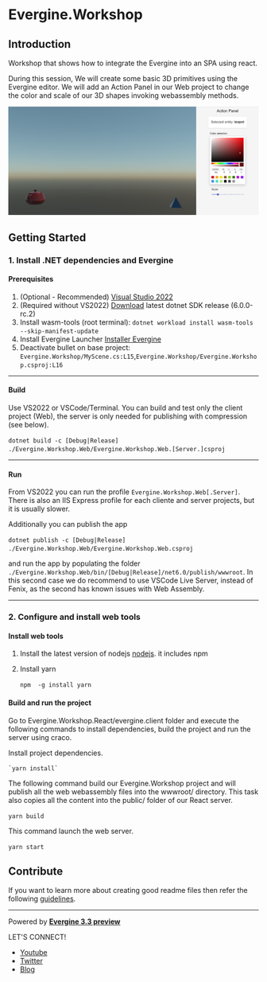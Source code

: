 # Evergine.Workshop

## Introduction

Workshop that shows how to integrate the Evergine into an SPA using react. 

During this session, We will create some basic 3D primitives using the Evergine editor. We will add an Action Panel in our Web project to change the color and scale of our 3D shapes invoking webassembly methods.

![Editor](./doc/actionPanel.png)


## Getting Started

### 1. Install .NET dependencies and Evergine

#### Prerequisites

1. (Optional - Recommended) [Visual Studio 2022](https://visualstudio.microsoft.com/es/thank-you-downloading-visual-studio/?sku=professional&ch=pre&rel=17)
2. (Required without VS2022) [Download](https://dotnet.microsoft.com/download/dotnet/6.0) latest dotnet SDK release (6.0.0-rc.2)
3. Install wasm-tools (root terminal): `dotnet workload install wasm-tools --skip-manifest-update`
4. Install Evergine Launcher [Installer Evergine](https://waveeditor.blob.core.windows.net/installer/EvergineSetup.exe)
5. Deactivate bullet on base project: `Evergine.Workshop/MyScene.cs:L15`,`Evergine.Workshop/Evergine.Workshop.csproj:L16`

-------

#### Build

Use VS2022 or VSCode/Terminal. You can build and test only the client project (Web), the server is only needed for publishing with compression (see below).

`dotnet build -c [Debug|Release] ./Evergine.Workshop.Web/Evergine.Workshop.Web.[Server.]csproj`

------

#### Run

From VS2022 you can run the profile `Evergine.Workshop.Web[.Server]`. There is also an IIS Express profile for each cliente and server projects, but it is usually slower.

Additionally you can publish the app

`dotnet publish -c [Debug|Release] ./Evergine.Workshop.Web/Evergine.Workshop.Web.csproj`

and run the app by populating the folder `./Evergine.Workshop.Web/bin/[Debug|Release]/net6.0/publish/wwwroot`. In this second case we do recommend to use VSCode Live Server, instead of Fenix, as the second has known issues with Web Assembly.

------

### 2. Configure and install web tools

#### **Install web tools**

1. Install the latest version of nodejs [nodejs](https://nodejs.org/es/download/). it includes npm

2. Install yarn

    `npm  -g install yarn`

#### **Build and run the project**

Go to Evergine.Workshop.React/evergine.client folder and execute the following commands to install dependencies, build the project and run the server using craco.

Install project dependencies.

    `yarn install`

The following command build our Evergine.Workshop project and will publish all the web webassembly files into the wwwroot/ directory. This task also copies all the content into the public/ folder of our React server.

`yarn build`

This command launch the web server.

`yarn start`

## Contribute

If you want to learn more about creating good readme files then refer the following [guidelines](https://docs.microsoft.com/en-us/azure/devops/repos/git/create-a-readme?view=azure-devops).

----
Powered by **[Evergine 3.3 preview](http://www.evergine.net)**

LET'S CONNECT!

- [Youtube](https://www.youtube.com/subscription_center?add_user=EvergineChannel)
- [Twitter](https://twitter.com/EvergineTeam)
- [Blog](http://geeks.ms/evergineteam/)
